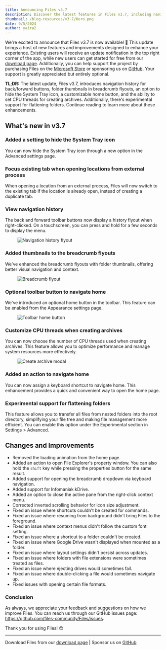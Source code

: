 ```yaml
---
title: Announcing Files v3.7
description: Discover the latest features in Files v3.7, including navigation history for back/forward buttons, folder thumbnails in breadcrumb flyouts, and an option to hide the System Tray icon. 
thumbnail: /blog-resources/v3-7/Hero.png
date: 9/5/2024
author: yaira2
---
```


We're excited to announce that Files v3.7 is now available! 🎉 This update brings a host of new features and improvements designed to enhance your experience. Existing users will receive an update notification in the top right corner of the app, while new users can get started for free from our [download page](/download/). Additionally, you can help support the project by purchasing Files on the [Microsoft Store](ms-windows-store://pdp/?ProductId=9nghp3dx8hdx&cid=FilesWebsite) or sponsoring us on [GitHub](https://github.com/sponsors/yaira2). Your support is greatly appreciated but entirely optional.

**TL;DR:** The latest update, Files v3.7, introduces navigation history for back/forward buttons, folder thumbnails in breadcrumb flyouts, an option to hide the System Tray icon, a customizable home button, and the ability to set CPU threads for creating archives. Additionally, there's experimental support for flattening folders. Continue reading to learn more about these enhancements.

## What's new in v3.7

### Added a setting to hide the System Tray icon

You can now hide the System Tray icon through a new option in the Advanced settings page.


### Focus existing tab when opening locations from external process

When opening a location from an external process, Files will now switch to the existing tab if the location is already open, instead of creating a duplicate tab.


### View navigation history 

The back and forward toolbar buttons now display a history flyout when right-clicked. On a touchscreen, you can press and hold for a few seconds to display the menu.

<figure>
    <img src="/blog-resources/v3-7/NavigationHistory.png" alt="Navigation history flyout" />
</figure>


### Added thumbnails to the breadcrumb flyouts

We've enhanced the breadcrumb flyouts with folder thumbnails, offering better visual navigation and context.

<figure>
    <img src="/blog-resources/v3-7/BreadcrumbFlyout.png" alt="Breadcrumb flyout" />
</figure>


### Optional toolbar button to navigate home

We've introduced an optional home button in the toolbar. This feature can be enabled from the Appearance settings page.

<figure>
    <img src="/blog-resources/v3-7/HomeButton.png" alt="Toolbar home button" />
</figure>


### Customize CPU threads when creating archives

You can now choose the number of CPU threads used when creating archives. This feature allows you to optimize performance and manage system resources more effectively.

<figure>
    <img src="/blog-resources/v3-7/CpuThreads.png" alt="Create archive modal" />
</figure>


### Added an action to navigate home

You can now assign a keyboard shortcut to navigate home. This enhancement provides a quick and convenient way to open the home page.


### Experimental support for flattening folders

This feature allows you to transfer all files from nested folders into the root directory, simplifying your file tree and making file management more efficient. You can enable this option under the Experimental section in Settings > Advanced.


## Changes and Improvements

- Removed the loading animation from the home page.
- Added an action to open File Explorer's property window. You can also hold the `shift` key while pressing the properties button for the same result.
- Added support for opening the breadcrumb dropdown via keyboard navigation.
- Added support for Infomaniak kDrive.
- Added an option to close the active pane from the right-click context menu.
- Corrected inverted scrolling behavior for icon size adjustment.
- Fixed an issue where shortcuts couldn't be created for commands.
- Fixed an issue where resuming from background didn't bring Files to the foreground.
- Fixed an issue where context menus didn't follow the custom font setting.
- Fixed an issue where a shortcut to a folder couldn't be created.
- Fixed an issue where Google Drive wasn't displayed when mounted as a folder.
- Fixed an issue where layout settings didn't persist across updates.
- Fixed an issue where folders with file extensions were sometimes treated as files.
- Fixed an issue where ejecting drives would sometimes fail.
- Fixed an issue where double-clicking a file would sometimes navigate up.
- Fixed issues with opening certain file formats.


### Conclusion

As always, we appreciate your feedback and suggestions on how we improve Files. You can reach us through our GitHub issues page: https://github.com/files-community/Files/issues.

Thank you for using Files! 😊

---

Download Files from our [download page](/download/) | Sponsor us on [GitHub](https://github.com/sponsors/yaira2)
